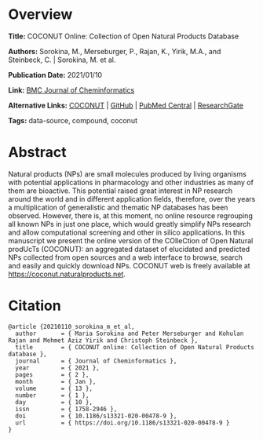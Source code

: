 # Overview
**Title:**
COCONUT Online: Collection of Open Natural Products Database

**Authors:**
Sorokina, M., Merseburger, P., Rajan, K., Yirik, M.A., and Steinbeck, C. |
Sorokina, M. et al.

**Publication Date:**
2021/01/10

**Link:**
[BMC Journal of Cheminformatics](https://jcheminf.biomedcentral.com/articles/10.1186/s13321-020-00478-9)

**Alternative Links:**
[COCONUT](https://coconut.naturalproducts.net) |
[GitHub](https://github.com/mSorok/COCONUT) |
[PubMed Central](https://pmc.ncbi.nlm.nih.gov/articles/PMC7798278) |
[ResearchGate](https://www.researchgate.net/publication/348377123_COCONUT_online_Collection_of_Open_Natural_Products_database)

**Tags:**
data-source, compound, coconut


# Abstract
Natural products (NPs) are small molecules produced by living organisms with potential applications in pharmacology and other industries as many of them are bioactive.
This potential raised great interest in NP research around the world and in different application fields, therefore, over the years a multiplication of generalistic and thematic NP databases has been observed.
However, there is, at this moment, no online resource regrouping all known NPs in just one place, which would greatly simplify NPs research and allow computational screening and other in silico applications.
In this manuscript we present the online version of the COlleCtion of Open Natural prodUcTs (COCONUT): an aggregated dataset of elucidated and predicted NPs collected from open sources and a web interface to browse, search and easily and quickly download NPs.
COCONUT web is freely available at https://coconut.naturalproducts.net.


# Citation
```
@article {20210110_sorokina_m_et_al,
  author       = { Maria Sorokina and Peter Merseburger and Kohulan Rajan and Mehmet Aziz Yirik and Christoph Steinbeck },
  title        = { COCONUT online: Collection of Open Natural Products database },
  journal      = { Journal of Cheminformatics },
  year         = { 2021 },
  pages        = { 2 },
  month        = { Jan },
  volume       = { 13 },
  number       = { 1 },
  day          = { 10 },
  issn         = { 1758-2946 },
  doi          = { 10.1186/s13321-020-00478-9 },
  url          = { https://doi.org/10.1186/s13321-020-00478-9 }
}
```
